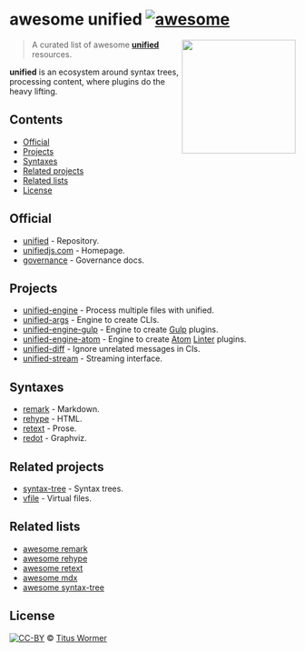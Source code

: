 <!--lint disable no-html maximum-line-length-->

# awesome unified [![awesome][awesome-badge]][awesome]

[<img src="https://raw.githubusercontent.com/unifiedjs/unified/39917ea/logo.svg?sanitize=true" align="right" alt width="200">](https://github.com/unifiedjs/unified)

> A curated list of awesome [**unified**][unified] resources.

**unified** is an ecosystem around syntax trees, processing content, where
plugins do the heavy lifting.

## Contents

* [Official](#official)
* [Projects](#projects)
* [Syntaxes](#syntaxes)
* [Related projects](#related-projects)
* [Related lists](#related-lists)
* [License](#license)

## Official

* [unified](https://github.com/unifiedjs/unified) - Repository.
* [unifiedjs.com](https://unifiedjs.com) - Homepage.
* [governance](https://github.com/unifiedjs/governance) - Governance docs.

## Projects

* [unified-engine](https://github.com/unifiedjs/unified-engine) - Process multiple files with unified.
* [unified-args](https://github.com/unifiedjs/unified-args) - Engine to create CLIs.
* [unified-engine-gulp](https://github.com/unifiedjs/unified-engine-gulp) - Engine to create [Gulp][] plugins.
* [unified-engine-atom](https://github.com/unifiedjs/unified-engine-atom) - Engine to create [Atom][] [Linter][] plugins.
* [unified-diff](https://github.com/unifiedjs/unified-diff) - Ignore unrelated messages in CIs.
* [unified-stream](https://github.com/unifiedjs/unified-stream) - Streaming interface.

## Syntaxes

* [remark](https://github.com/remarkjs/remark) - Markdown.
* [rehype](https://github.com/rehypejs/rehype) - HTML.
* [retext](https://github.com/retextjs/retext) - Prose.
* [redot](https://github.com/redotjs/redot) - Graphviz.

## Related projects

* [syntax-tree](https://github.com/syntax-tree/unist) - Syntax trees.
* [vfile](https://github.com/vfile/vfile) - Virtual files.

## Related lists

* [awesome remark](https://github.com/remarkjs/awesome-remark)
* [awesome rehype](https://github.com/rehypejs/awesome-rehype)
* [awesome retext](https://github.com/retextjs/awesome-retext)
* [awesome mdx](https://github.com/transitive-bullshit/awesome-mdx)
* [awesome syntax-tree](https://github.com/syntax-tree/awesome-syntax-tree)

## License

[![CC-BY][license-badge]][license] © [Titus Wormer][author]

<!-- Definitions. -->

[license]: https://creativecommons.org/licenses/by/4.0/

[license-badge]: https://mirrors.creativecommons.org/presskit/buttons/80x15/svg/by.svg

[author]: https://wooorm.com

[awesome-badge]: https://awesome.re/badge.svg

[awesome]: https://awesome.re

[unified]: https://github.com/unifiedjs/unified

[gulp]: https://github.com/gulpjs/gulp

[linter]: https://github.com/steelbrain/linter

[atom]: https://atom.io
